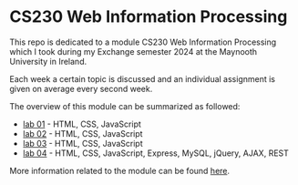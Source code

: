 # CS230 Web Information Processing 

This repo is dedicated to a module CS230 Web Information Processing which I took during my Exchange semester 2024 at the Maynooth University in Ireland.

Each week a certain topic is discussed and an individual assignment is given on average every second week.

The overview of this module can be summarized as followed:
- [lab 01](https://github.com/tmshts/Web_Information_Processing/tree/main/lab_01) - HTML, CSS, JavaScript
- [lab 02](https://github.com/tmshts/Web_Information_Processing/tree/main/lab_02) - HTML, CSS, JavaScript
- [lab 03](https://github.com/tmshts/Web_Information_Processing/tree/main/lab_03) - HTML, CSS, JavaScript
- [lab 04](https://github.com/tmshts/Web_Information_Processing/tree/main/lab_04) - HTML, CSS, JavaScript, Express, MySQL, jQuery, AJAX, REST



More information related to the module can be found [here](https://www.maynoothuniversity.ie/node/545716).